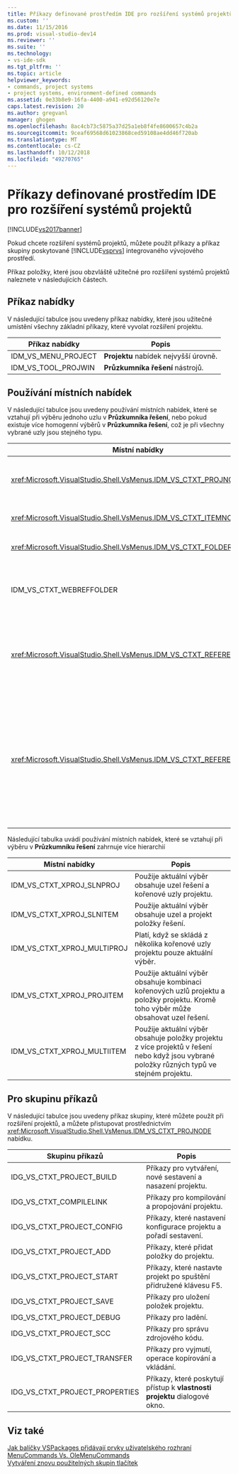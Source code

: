 ```yaml
---
title: Příkazy definované prostředím IDE pro rozšíření systémů projektů | Dokumentace Microsoftu
ms.custom: ''
ms.date: 11/15/2016
ms.prod: visual-studio-dev14
ms.reviewer: ''
ms.suite: ''
ms.technology:
- vs-ide-sdk
ms.tgt_pltfrm: ''
ms.topic: article
helpviewer_keywords:
- commands, project systems
- project systems, environment-defined commands
ms.assetid: 0e33b8e9-16fa-4400-a941-e92d56120e7e
caps.latest.revision: 20
ms.author: gregvanl
manager: ghogen
ms.openlocfilehash: 8ac4cb73c5875a37d25a1eb8f4fe8600657c4b2a
ms.sourcegitcommit: 9ceaf69568d61023868ced59108ae4dd46f720ab
ms.translationtype: MT
ms.contentlocale: cs-CZ
ms.lasthandoff: 10/12/2018
ms.locfileid: "49270765"
---
```

# <a name="ide-defined-commands-for-extending-project-systems"></a>Příkazy definované prostředím IDE pro rozšíření systémů projektů
[!INCLUDE[vs2017banner](../../includes/vs2017banner.md)]

Pokud chcete rozšíření systémů projektů, můžete použít příkazy a příkaz skupiny poskytované [!INCLUDE[vsprvs](../../includes/vsprvs-md.md)] integrovaného vývojového prostředí.  
  
 Příkaz položky, které jsou obzvláště užitečné pro rozšíření systémů projektů naleznete v následujících částech.  
  
## <a name="command-menus"></a>Příkaz nabídky  
 V následující tabulce jsou uvedeny příkaz nabídky, které jsou užitečné umístění všechny základní příkazy, které vyvolat rozšíření projektu.  
  
|Příkaz nabídky|Popis|  
|------------------|-----------------|  
|IDM_VS_MENU_PROJECT|**Projektu** nabídek nejvyšší úrovně.|  
|IDM_VS_TOOL_PROJWIN|**Průzkumníka řešení** nástrojů.|  
  
## <a name="shortcut-menus"></a>Používání místních nabídek  
 V následující tabulce jsou uvedeny používání místních nabídek, které se vztahují při výběru jednoho uzlu v **Průzkumníka řešení**, nebo pokud existuje více homogenní výběrů v **Průzkumníka řešení**, což je při všechny vybrané uzly jsou stejného typu.  
  
|Místní nabídky|Popis|  
|-------------------|-----------------|  
|<xref:Microsoft.VisualStudio.Shell.VsMenus.IDM_VS_CTXT_PROJNODE>|Použije, když je vybrán uzel projektu.|  
|<xref:Microsoft.VisualStudio.Shell.VsMenus.IDM_VS_CTXT_ITEMNODE>|Platí, když je vybrán soubor.|  
|<xref:Microsoft.VisualStudio.Shell.VsMenus.IDM_VS_CTXT_FOLDERNODE>|Platí, když je vybrána složka.|  
|IDM_VS_CTXT_WEBREFFOLDER|Platí, pokud je vybrána složka webového odkazu.|  
|<xref:Microsoft.VisualStudio.Shell.VsMenus.IDM_VS_CTXT_REFERENCEROOT>|Platí, pokud je vybrána kořenový uzel odkazů nazývají "Odkazy".|  
|<xref:Microsoft.VisualStudio.Shell.VsMenus.IDM_VS_CTXT_REFERENCE>|Platí, pokud odkaz na uzly jsou vybrány. patří mezi ně sestavení, COM a pouze odkazy projektu. Nezahrnuje webových odkazů.|  
  
 Následující tabulka uvádí používání místních nabídek, které se vztahují při výběru v **Průzkumníku řešení** zahrnuje více hierarchií  
  
|Místní nabídky|Popis|  
|-------------------|-----------------|  
|IDM_VS_CTXT_XPROJ_SLNPROJ|Použije aktuální výběr obsahuje uzel řešení a kořenové uzly projektu.|  
|IDM_VS_CTXT_XPROJ_SLNITEM|Použije aktuální výběr obsahuje uzel a projekt položky řešení.|  
|IDM_VS_CTXT_XPROJ_MULTIPROJ|Platí, když se skládá z několika kořenové uzly projektu pouze aktuální výběr.|  
|IDM_VS_CTXT_XPROJ_PROJITEM|Použije aktuální výběr obsahuje kombinaci kořenových uzlů projektu a položky projektu. Kromě toho výběr může obsahovat uzel řešení.|  
|IDM_VS_CTXT_XPROJ_MULTIITEM|Použije aktuální výběr obsahuje položky projektu z více projektů v řešení nebo když jsou vybrané položky různých typů ve stejném projektu.|  
  
## <a name="command-groups"></a>Pro skupinu příkazů  
 V následující tabulce jsou uvedeny příkaz skupiny, které můžete použít při rozšíření projektů, a můžete přistupovat prostřednictvím <xref:Microsoft.VisualStudio.Shell.VsMenus.IDM_VS_CTXT_PROJNODE> nabídku.  
  
|Skupinu příkazů|Popis|  
|-------------------|-----------------|  
|IDG_VS_CTXT_PROJECT_BUILD|Příkazy pro vytváření, nové sestavení a nasazení projektu.|  
|IDG_VS_CTXT_COMPILELINK|Příkazy pro kompilování a propojování projektu.|  
|IDG_VS_CTXT_PROJECT_CONFIG|Příkazy, které nastavení konfigurace projektu a pořadí sestavení.|  
|IDG_VS_CTXT_PROJECT_ADD|Příkazy, které přidat položky do projektu.|  
|IDG_VS_CTXT_PROJECT_START|Příkazy, které nastavte projekt po spuštění přidružené klávesu F5.|  
|IDG_VS_CTXT_PROJECT_SAVE|Příkazy pro uložení položek projektu.|  
|IDG_VS_CTXT_PROJECT_DEBUG|Příkazy pro ladění.|  
|IDG_VS_CTXT_PROJECT_SCC|Příkazy pro správu zdrojového kódu.|  
|IDG_VS_CTXT_PROJECT_TRANSFER|Příkazy pro vyjmutí, operace kopírování a vkládání.|  
|IDG_VS_CTXT_PROJECT_PROPERTIES|Příkazy, které poskytují přístup k **vlastnosti projektu** dialogové okno.|  
  
## <a name="see-also"></a>Viz také  
 [Jak balíčky VSPackages přidávají prvky uživatelského rozhraní](../../extensibility/internals/how-vspackages-add-user-interface-elements.md)   
 [MenuCommands Vs. OleMenuCommands](../../misc/menucommands-vs-olemenucommands.md)   
 [Vytváření znovu použitelných skupin tlačítek](../../extensibility/creating-reusable-groups-of-buttons.md)

